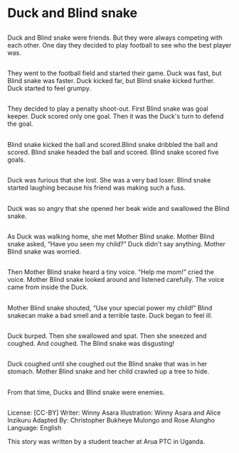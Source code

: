 # Duck and Blind snake

##
Duck and Blind snake were friends.
But they were always competing
with each other. One day they
decided to play football to see who
the best player was.

##
They went to the football field and
started their game. Duck was fast,
but Blind snake was faster. Duck
kicked far, but Blind snake kicked
further. Duck started to feel
grumpy.

##
They decided to play a penalty
shoot-out. First Blind snake was
goal keeper. Duck scored only one
goal. Then it was the Duck's turn to
defend the goal.

##
Blind snake kicked the ball and
scored.Blind snake dribbled the ball
and scored. Blind snake headed the
ball and scored. Blind snake scored
five goals.

##
Duck was furious that she lost. She
was a very bad loser. Blind snake
started laughing because his friend
was making such a fuss.

##
Duck was so angry that she opened
her beak wide and swallowed the
Blind snake.

##
As Duck was walking home, she
met Mother Blind snake. Mother
Blind snake asked, “Have you seen
my child?” Duck didn't say
anything.
Mother Blind snake was worried.

##
Then Mother Blind snake heard a
tiny voice. “Help me mom!” cried
the voice. Mother Blind snake
looked around and listened
carefully. The voice came from
inside the Duck.

##
Mother Blind snake shouted, “Use
your special power my child!” Blind
snakecan make a bad smell and a
terrible taste. Duck began to feel ill.

##
Duck burped. Then she swallowed
and spat. Then she sneezed and
coughed. And coughed. The Blind
snake was disgusting!

##
Duck coughed until she coughed
out the Blind snake that was in her
stomach. Mother Blind snake and
her child crawled up a tree to hide.

##
From that time, Ducks and Blind
snake were enemies.

##
License: [CC-BY]
Writer: Winny Asara
Illustration: Winny Asara and Alice Inzikuru
Adapted By: Christopher Bukheye Mulongo and Rose Alungho
Language: English

This story was written by a student teacher at Arua PTC in Uganda.
